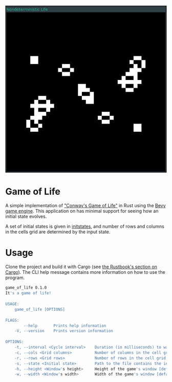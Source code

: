 ![achim144](demos/achim144.gif)

# Game of Life

A simple implementation of ["Conway's Game of Life"] in Rust using the
[Bevy game engine]. This application on has minimal support for seeing how an
initial state evolves.

A set of initial states is given in [initstates](initstates), and number of
rows and columns in the cells grid are determined by the input state.

["Conway's Game of Life"]: https://en.wikipedia.org/wiki/Conway%27s_Game_of_Life
[Bevy game engine]: https://bevyengine.org

# Usage

Clone the project and build it with Cargo (see [the Rustbook's section on Cargo]).
The CLI help message contains more information on how to use the program.

```bash
game_of_life 0.1.0
It's a game of life!

USAGE:
    game_of_life [OPTIONS]

FLAGS:
        --help       Prints help information
    -V, --version    Prints version information

OPTIONS:
    -t, --interval <Cycle interval>    Duration (in milliseconds) to wait before moving to the next generation
    -c, --cols <Grid columns>          Number of columns in the cell grid [default: 30]
    -r, --rows <Grid rows>             Number of rows in the cell grid [default: 30]
    -s, --state <Initial state>        Path to the file contains the initial state
    -h, --height <Window's height>     Height of the game's window [default: 600.0]
    -w, --width <Window's width>       Width of the game's window [default: 600.0]
```

[the Rustbook's section on Cargo]: https://doc.rust-lang.org/cargo/

